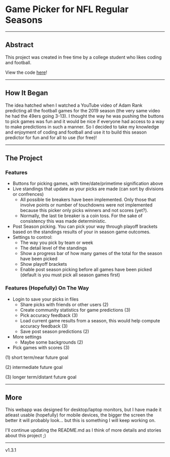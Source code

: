 # **Game Picker for NFL Regular Seasons**

---

## Abstract

This project was created in free time by a college student who likes coding and football.

View the code [here](https://github.com/petermatts/nfl-season-predictor "Code")!

---

## How It Began

The idea hatched when I watched a YouTube video of Adam Rank predicting all the football games for the 2019 season (the very same video he had the 49ers going 3-13). I thought the way he was pushing the buttons to pick games was fun and it would be nice if everyone had access to a way to make predictions in such a manner. So I decided to take my knowledge and enjoyment of coding and football and use it to build this season predictor for fun and for all to use (for free)!

---

## The Project

### Features

- Buttons for picking games, with time/date/primetime signification above
- Live standings that update as your picks are made (can sort by divisions or confrences)
  - All possible tie breakers have been implemented. Only those that involve points or number of touchdowns were not implemented because this picker only picks winners and not scores (yet?).
  - Normally, the last tie breaker is a coin toss. For the sake of consistency this was made deterministic.
- Post Season picking. You can pick your way through playoff brackets based on the standings results of your in season game outcomes.
- Settings to control:
  - The way you pick by team or week
  - The detail level of the standings
  - Show a progress bar of how many games of the total for the season have been picked
  - Show playoff brackets
  - Enable post season picking before all games have been picked (default is you must pick all season games first)

### Features (Hopefully) On The Way

- Login to save your picks in files
  - Share picks with friends or other users (2)
  - Create community statistics for game predictions (3)
  - Pick accuracy feedback (3)
  - Load current game results from a season, this would help compute accuracy feedback (3)
  - Save post season predictions (2)
- More settings
  - Maybe some backgrounds (2)
- Pick games with scores (3)

(1) short term/near future goal

(2) intermediate future goal

(3) longer term/distant future goal

---

## More

This webapp was designed for desktop/laptop monitors, but I have made it atleast usable (hopefully) for mobile devices, the bigger the screen the better it will probably look... but this is something I will keep working on.

I'll continue updating the README.md as I think of more details and stories about this project ;)

---

v1.3.1
